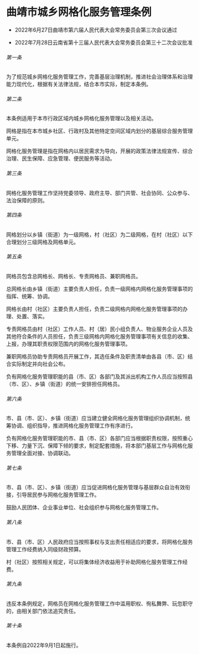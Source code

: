 # 曲靖市城乡网格化服务管理条例

- 2022年6月27日曲靖市第六届人民代表大会常务委员会第三次会议通过

- 2022年7月28日云南省第十三届人民代表大会常务委员会第三十二次会议批准

<!-- INFO END -->

###### 第一条

为了规范城乡网格化服务管理工作，完善基层治理机制，推进社会治理体系和治理能力现代化，根据有关法律法规，结合本市实际，制定本条例。

###### 第二条

本条例适用于本市行政区域内城乡网格化服务管理以及相关活动。

网格是指在本市城乡社区、行政村及其他特定空间区域内划分的基层综合服务管理单元。

网格化服务管理是指在网格内以居民需求为导向，开展的政策法律法规宣传、综合治理、民生保障、应急管理、便民服务等活动。

###### 第三条

网格化服务管理工作坚持党委领导、政府主导、部门共管、社会协同、公众参与、法治保障的原则。

###### 第四条

网格划分以乡镇（街道）为一级网格，村（社区）为二级网格，在村（社区）以下合理划分三级网格及网格单元。

###### 第五条

网格员包含总网格长、网格长、专责网格员、兼职网格员。

总网格长由乡镇（街道）主要负责人担任，负责一级网格内网格化服务管理事项的指挥、统筹、协调。

网格长由村（社区）主要负责人担任，负责二级网格内网格化服务管理事项的办理、处置、落实。

专责网格员由村（社区）工作人员、村（居）民小组负责人、物业服务企业人员及其他符合条件的人员担任，负责三级网格内网格化服务管理事项有关信息的收集、上报，办理其职责权限范围内的网格化服务管理事项。

兼职网格员协助专责网格员开展工作，其选任条件及职责清单由各县（市、区）结合实际制定并向社会公布。

负有网格化服务管理职能的县（市、区）各部门及其派出机构工作人员应当按照县（市、区）、乡镇（街道）的统一安排担任网格员。

###### 第六条

市、县（市、区）、乡镇（街道）应当建立健全网格化服务管理组织协调机制，统筹协调、组织指导，推进网格化服务管理工作有序进行。

负有网格化服务管理职能的市、县（市、区）各部门应当根据职责权限，按照重心下移、力量下沉、保障下倾的要求，制定配套措施，将本部门基层工作与网格化服务管理全面对接、协调联动。

###### 第七条

市、县（市、区）、乡镇（街道）应当促进网格化服务管理与基层群众自治有效衔接，引导居民参与网格化服务管理工作。

鼓励人民团体、企业事业单位、社会组织参与网格化服务管理工作。

###### 第八条

市、县（市、区）人民政府应当按照事权与支出责任相适应的要求，将网格化服务管理工作经费纳入同级财政预算。

村（社区）按照相关规定，可以将集体经济收益用于补助网格化服务管理工作经费。

###### 第九条

违反本条例规定，网格员在网格化服务管理工作中滥用职权、徇私舞弊、玩忽职守的，由相关部门依法追究责任。

###### 第十条

本条例自2022年9月1日起施行。
